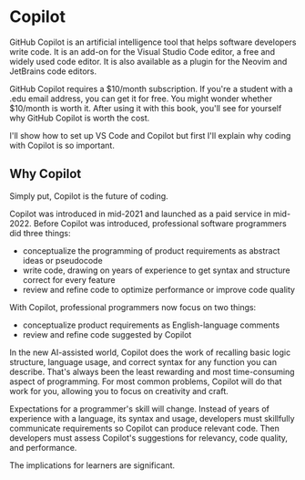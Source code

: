 # Copilot
GitHub Copilot is an artificial intelligence tool that helps software developers write code. It is an add-on for the Visual Studio Code editor, a free and widely used code editor. It is also available as a plugin for the Neovim and JetBrains code editors.

GitHub Copilot requires a $10/month subscription. If you're a student with a .edu email address, you can get it for free. You might wonder whether $10/month is worth it. After using it with this book, you'll see for yourself why GitHub Copilot is worth the cost.

I'll show how to set up VS Code and Copilot but first I'll explain why coding with Copilot is so important.

## Why Copilot
Simply put, Copilot is the future of coding.

Copilot was introduced in mid-2021 and launched as a paid service in mid-2022. Before Copilot was introduced, professional software programmers did three things:
- conceptualize the programming of product requirements as abstract ideas or pseudocode
- write code, drawing on years of experience to get syntax and structure correct for every feature
- review and refine code to optimize performance or improve code quality

With Copilot, professional programmers now focus on two things:
- conceptualize product requirements as English-language comments
- review and refine code suggested by Copilot

In the new AI-assisted world, Copilot does the work of recalling basic logic structure, language usage, and correct syntax for any function you can describe. That's always been the least rewarding and most time-consuming aspect of programming. For most common problems, Copilot will do that work for you, allowing you to focus on creativity and craft.

Expectations for a programmer's skill will change. Instead of years of experience with a language, its syntax and usage, developers must skillfully communicate requirements so Copilot can produce relevant code. Then developers must assess Copilot's suggestions for relevancy, code quality, and performance.

The implications for learners are significant. 